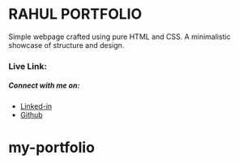 # RAHUL PORTFOLIO

Simple webpage crafted using pure HTML and CSS. A minimalistic showcase of structure and design.

### Live Link: 

##### Connect with me on:

- [Linked-in]([https://www.linkedin.com/in/sudharsan-a-b40506290/](https://www.linkedin.com/in/talarirahul/))
- [Github]([https://github.com/danielace1](https://github.com/talari30))
# my-portfolio
